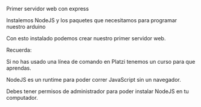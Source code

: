 Primer servidor web con express

Instalemos NodeJS y los paquetes que necesitamos para programar nuestro arduino

Con esto instalado podemos crear nuestro primer servidor web.

Recuerda:

Si no has usado una línea de comando en Platzi tenemos un curso para que aprendas.

NodeJS es un runtime para poder correr JavaScript sin un navegador.

Debes tener permisos de administrador para poder instalar NodeJS en tu computador.
